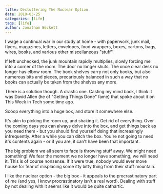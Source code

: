 ```yaml
---
title: Decluttering The Nuclear Option
date: 2010-03-25
categories: [life]
tags: [life]
author: Jonathan Beckett
---
```


I wage a continual war in our study at home - with paperwork, junk mail, flyers, magazines, letters, envelopes, food wrappers, boxes, cartons, bags, wires, books, and various other miscellaneous "stuff".

If left unchecked, the junk mountain rapidly multiplies, slowly forcing me into a corner of the room. The door no longer shuts. The once clear desk no longer has elbow room. The book shelves carry not only books, but also numerous bits and pieces, precariously balanced in such a way that no books can actually be taken from the shelves any more.

There is a solution though. A drastic one. Casting my mind back, I think it was David Allen (he of "Getting Things Done" fame) that spoke about it on This Week in Tech some time ago.

Scoop everything into a huge box, and store it somewhere else.

It's akin to picking the room up, and shaking it. Get rid of everything. Over the coming days you can always delve into the box, and get things back as you need them - but you should find yourself doing that increasingly infrequently. After a while you can ditch the box. You're not going to need it's contents again - or if you are, it can't have been that important.

The big problem we all seem to face is throwing stuff away. We might need something! We fear the moment we no longer have something, we will need it. This is of course nonsense. If it were true, nobody would ever move house for fear of misplacing some itty bitty thing from their stuff mountain.

I like the nuclear option - the big box - it appeals to the procrastinatory part of me (and yes, I know procrastinatory isn't a real word). Dealing with stuff by not dealing with it seems like it would be quite cathartic.